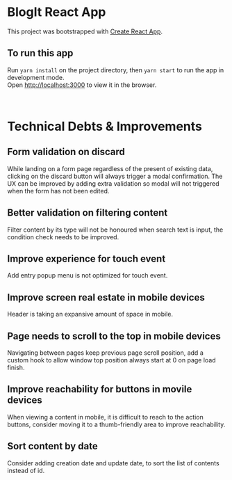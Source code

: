 # BlogIt React App

This project was bootstrapped with [Create React App](https://github.com/facebook/create-react-app).

## To run this app

Run `yarn install` on the project directory, then `yarn start` to run the app in development mode. \
Open [http://localhost:3000](http://localhost:3000) to view it in the browser.

<br>

# Technical Debts & Improvements
## Form validation on discard
While landing on a form page regardless of the present of existing data, clicking on the discard button will always trigger a modal confirmation. The UX can be improved by adding extra validation so modal will not triggered when the form has not been edited. 

## Better validation on filtering content
Filter content by its type will not be honoured when search text is input, the condition check needs to be improved.

## Improve experience for touch event
Add entry popup menu is not optimized for touch event.

## Improve screen real estate in mobile devices
Header is taking an expansive amount of space in mobile. 

## Page needs to scroll to the top in mobile devices
Navigating between pages keep previous page scroll position, add a custom hook to allow window top position always start at 0 on page load finish.

## Improve reachability for buttons in movile devices
When viewing a content in mobile, it is difficult to reach to the action buttons, consider moving it to a thumb-friendly area to improve reachability.

## Sort content by date
Consider adding creation date and update date, to sort the list of contents instead of id.